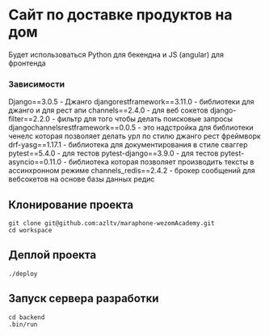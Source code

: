# Сайт по доставке продуктов на дом

Будет использоваться Python для бекендна и JS (angular) для фронтенда

### Зависимости

Django==3.0.5 - Джанго
djangorestframework==3.11.0 - библиотеки для джанго и для рест апи
channels==2.4.0 - для веб сокетов
django-filter==2.2.0 - фильтр для того чтобы делать поисковые запросы
djangochannelsrestframework==0.0.5 - это надстройка для библиотеки ченелс которая позволяет делать урл по стилю джанго рест фреймворк
drf-yasg==1.17.1 - библиотека для документирования в стиле сваггер
pytest==5.4.0 - для тестов
pytest-django==3.9.0 - для тестов
pytest-asyncio==0.11.0 - библиотека которая позволяет производить тексты в ассинхронном режиме
channels_redis==2.4.2 - брокер сообщений для вебсокетов на основе базы данных редис

## Клонирование проекта

    git clone git@github.com:azltv/maraphone-wezomAcademy.git
    cd workspace

## Деплой проекта

    ./deploy

## Запуск сервера разработки

    cd backend
    .bin/run
